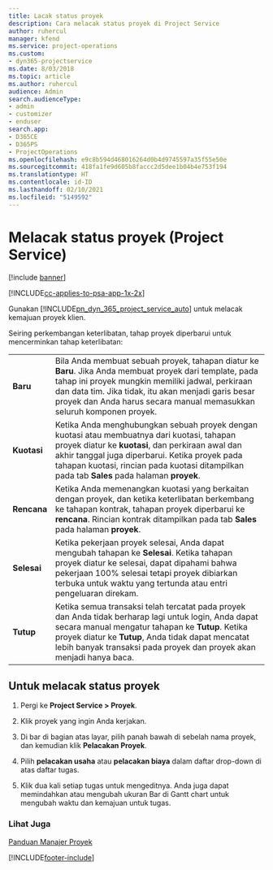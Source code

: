 ```yaml
---
title: Lacak status proyek
description: Cara melacak status proyek di Project Service
author: ruhercul
manager: kfend
ms.service: project-operations
ms.custom:
- dyn365-projectservice
ms.date: 8/03/2018
ms.topic: article
ms.author: ruhercul
audience: Admin
search.audienceType:
- admin
- customizer
- enduser
search.app:
- D365CE
- D365PS
- ProjectOperations
ms.openlocfilehash: e9c8b594d468016264d0b4d9745597a35f55e50e
ms.sourcegitcommit: 418fa1fe9d605b8faccc2d5dee1b04b4e753f194
ms.translationtype: HT
ms.contentlocale: id-ID
ms.lasthandoff: 02/10/2021
ms.locfileid: "5149592"
---
```

# <a name="track-a-projects-status-project-service"></a>Melacak status proyek (Project Service)

[!include [banner](../includes/psa-now-project-operations.md)]

[!INCLUDE[cc-applies-to-psa-app-1x-2x](../includes/cc-applies-to-psa-app-1x-2x.md)]

Gunakan [!INCLUDE[pn_dyn_365_project_service_auto](../includes/pn-dyn-365-project-service-auto.md)] untuk melacak kemajuan proyek klien.  

Seiring perkembangan keterlibatan, tahap proyek diperbarui untuk mencerminkan tahap keterlibatan:  


|              |                                                                                                                                                                                                                                                                                                  |
|--------------|--------------------------------------------------------------------------------------------------------------------------------------------------------------------------------------------------------------------------------------------------------------------------------------------------|
|   **Baru**    | Bila Anda membuat sebuah proyek, tahapan diatur ke **Baru**. Jika Anda membuat proyek dari template, pada tahap ini proyek mungkin memiliki jadwal, perkiraan dan data tim. Jika tidak, itu akan menjadi garis besar proyek dan Anda harus secara manual memasukkan seluruh komponen proyek. |
|  **Kuotasi**   |      Ketika Anda menghubungkan sebuah proyek dengan kuotasi atau membuatnya dari kuotasi, tahapan proyek diatur ke **kuotasi**, dan perkiraan awal dan akhir tanggal juga diperbarui. Ketika proyek pada tahapan kuotasi, rincian pada kuotasi ditampilkan pada tab **Sales** pada halaman **proyek**.      |
|   **Rencana**   |                                     Ketika Anda memenangkan kuotasi yang berkaitan dengan proyek, dan ketika keterlibatan berkembang ke tahapan kontrak, tahapan proyek diperbarui ke **rencana**. Rincian kontrak ditampilkan pada tab **Sales** pada halaman **proyek**.                                      |
| **Selesai** |                    Ketika pekerjaan proyek selesai, Anda dapat mengubah tahapan ke **Selesai**. Ketika tahapan proyek diatur ke selesai, dapat dipahami bahwa pekerjaan 100% selesai tetapi proyek dibiarkan terbuka untuk waktu yang tertunda atau entri pengeluaran direkam.                     |
|  **Tutup**   |           Ketika semua transaksi telah tercatat pada proyek dan Anda tidak berharap lagi untuk login, Anda dapat secara manual mengatur tahapan ke **Tutup**. Ketika proyek diatur ke **Tutup**, Anda tidak dapat mencatat lebih banyak transaksi pada proyek dan proyek akan menjadi hanya baca.           |

## <a name="to-track-a-projects-status"></a>Untuk melacak status proyek  

1.  Pergi ke **Project Service > Proyek**.  

2.  Klik proyek yang ingin Anda kerjakan.  

3.  Di bar di bagian atas layar, pilih panah bawah di sebelah nama proyek, dan kemudian klik **Pelacakan Proyek**.  

4.  Pilih **pelacakan usaha** atau **pelacakan biaya** dalam daftar drop-down di atas daftar tugas.  

5.  Klik dua kali setiap tugas untuk mengeditnya. Anda juga dapat memindahkan atau mengubah ukuran Bar di Gantt chart untuk mengubah waktu dan kemajuan untuk tugas.  

### <a name="see-also"></a>Lihat Juga  
 [Panduan Manajer Proyek](../psa/project-manager-guide.md)


[!INCLUDE[footer-include](../includes/footer-banner.md)]